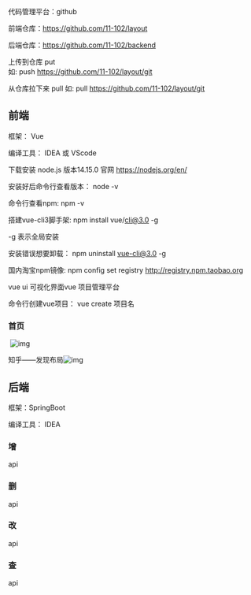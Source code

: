 代码管理平台：github  

前端仓库：https://github.com/11-102/layout

后端仓库：https://github.com/11-102/backend

上传到仓库 put  
如:  push  https://github.com/11-102/layout/git

从仓库拉下来 pull 
如:  pull  https://github.com/11-102/layout/git

## 前端

框架： Vue 

编译工具： IDEA  或 VScode

下载安装 node.js   版本14.15.0    官网 https://nodejs.org/en/

安装好后命令行查看版本：      node -v     

命令行查看npm:              npm  -v

搭建vue-cli3脚手架:     npm install vue/cli@3.0  -g 

-g 表示全局安装  

安装错误想要卸载：  npm uninstall vue-cli@3.0  -g 

国内淘宝npm镜像:   npm config set registry http://registry.npm.taobao.org

vue ui     可视化界面vue 项目管理平台

命令行创建vue项目：         vue  create  项目名

### 首页

​            ![img](https://docimg5.docs.qq.com/image/BQnxphWMufiiS8Ff1QCV_A?w=1030&h=443)            

知乎——发现布局![img](https://docimg7.docs.qq.com/image/pS0n-XKKC2mTtN2digxCTw?w=1110&h=593)            

## 后端

框架：SpringBoot   

编译工具： IDEA  

### 增

api

### 删

api

### 改

api

### 查

api
